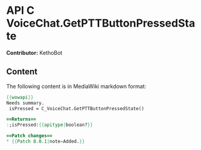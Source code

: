 # API C VoiceChat.GetPTTButtonPressedState

**Contributor:** KethoBot

## Content

The following content is in MediaWiki markdown format:

```mediawiki
{{wowapi}}
Needs summary.
 isPressed = C_VoiceChat.GetPTTButtonPressedState()

==Returns==
:;isPressed:{{apitype|boolean?}}

==Patch changes==
* {{Patch 8.0.1|note=Added.}}
```